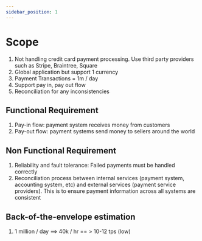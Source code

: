```yaml
---
sidebar_position: 1
---
```


# Scope

1. Not handling credit card payment processing. Use third party providers such as Stripe, Braintree, Square
2. Global application but support 1 currency
3. Payment Transactions = 1m / day
4. Support pay in, pay out flow
5. Reconciliation for any inconsistencies

## Functional Requirement
1. Pay-in flow: payment system receives money from customers
2. Pay-out flow: payment systems send money to sellers around the world

## Non Functional Requirement
1. Reliability and fault tolerance: Failed payments must be handled correctly
2. Reconciliation process between internal services (payment system, accounting system, etc) and external services (payment service providers). This is to ensure payment information across all systems are consistent

## Back-of-the-envelope estimation
1. 1 million / day ==> 40k / hr == > 10-12 tps (low)

